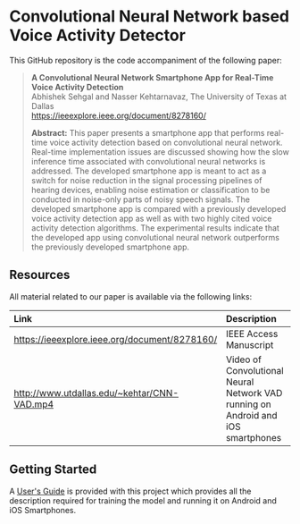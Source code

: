 # Convolutional Neural Network based Voice Activity Detector

This GitHub repository is the code accompaniment of the following paper:

> **A Convolutional Neural Network Smartphone App for Real-Time Voice Activity Detection**<br>
> Abhishek Sehgal and Nasser Kehtarnavaz, The University of Texas at Dallas<br>
> <https://ieeexplore.ieee.org/document/8278160/><br>
>
> **Abstract:** This paper presents a smartphone app that performs real-time voice activity detection based on convolutional neural network. Real-time implementation issues are discussed showing how the slow inference time associated with convolutional neural networks is addressed. The developed smartphone app is meant to act as a switch for noise reduction in the signal processing pipelines of hearing devices, enabling noise estimation or classification to be conducted in noise-only parts of noisy speech signals. The developed smartphone app is compared with a previously developed voice activity detection app as well as with two highly cited voice activity detection algorithms. The experimental results indicate that the developed app using convolutional neural network outperforms the previously developed smartphone app.

## Resources

All material related to our paper is available via the following links:

| **Link**                                                          | Description                                                           |
| :---------------------------------------------------------------- | :-------------------------------------------------------------------- |
| <https://ieeexplore.ieee.org/document/8278160/>                    | IEEE Access  Manuscript                                                       |
| <http://www.utdallas.edu/~kehtar/CNN-VAD.mp4>      | Video of Convolutional Neural Network VAD running on Android and iOS smartphones        |

## Getting Started

A [User's Guide](Users-Guide-CNN-VAD.pdf) is provided with this project which provides all the description required for training the model and running it on Android and iOS Smartphones.
